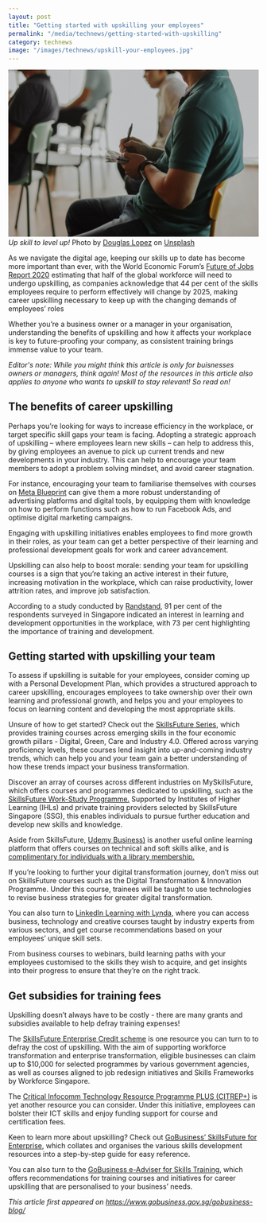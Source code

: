 ```yaml
---
layout: post
title: "Getting started with upskilling your employees"
permalink: "/media/technews/getting-started-with-upskilling"
category: technews
image: "/images/technews/upskill-your-employees.jpg"
---
```


![Time to upskill](/images/technews/upskill-your-employees.jpg)
*Up skill to level up!* Photo by <a href="https://unsplash.com/@dougglaslopez?utm_source=unsplash&utm_medium=referral&utm_content=creditCopyText">Douglas Lopez</a> on <a href="https://unsplash.com/photos/WFItslWB89M?utm_source=unsplash&utm_medium=referral&utm_content=creditCopyText">Unsplash</a>
  

As we navigate the digital age, keeping our skills up to date has become more important than ever, with the World Economic Forum’s [Future of Jobs Report 2020](https://www.weforum.org/reports/the-future-of-jobs-report-2020/in-full/infographics-e4e69e4de7) estimating that half of the global workforce will need to undergo upskilling, as companies acknowledge that 44 per cent of the skills employees require to perform effectively will change by 2025, making career upskilling necessary to keep up with the changing demands of employees’ roles

Whether you’re a business owner or a manager in your organisation, understanding the benefits of upskilling and how it affects your workplace is key to future-proofing your company, as consistent training brings immense value to your team.

*Editor's note: While you might think this article is only for buisnesses owners or managers, think again! Most of the resources in this article also applies to anyone who wants to upskill to stay relevant! So read on!*

## The benefits of career upskilling
Perhaps you’re looking for ways to increase efficiency in the workplace, or target specific skill gaps your team is facing. Adopting a strategic approach of upskilling – where employees learn new skills – can help to address this, by giving employees an avenue to pick up current trends and new developments in your industry. This can help to encourage your team members to adopt a problem solving mindset, and avoid career stagnation.

For instance, encouraging your team to familiarise themselves with courses on [Meta Blueprint](https://www.facebook.com/business/learn) can give them a more robust understanding of advertising platforms and digital tools, by equipping them with knowledge on how to perform functions such as how to run Facebook Ads, and optimise digital marketing campaigns.

Engaging with upskilling initiatives enables employees to find more growth in their roles, as your team can get a better perspective of their learning and professional development goals for work and career advancement.

Upskilling can also help to boost morale: sending your team for upskilling courses is a sign that you’re taking an active interest in their future, increasing motivation in the workplace, which can raise productivity, lower attrition rates, and improve job satisfaction.

According to a study conducted by [Randstand](https://www.humanresourcesonline.net/only-43-of-employees-surveyed-in-singapore-are-committed-to-staying-with-their-current-employer), 91 per cent of the respondents surveyed in Singapore indicated an interest in learning and development opportunities in the workplace, with 73 per cent highlighting the importance of training and development.

## Getting started with upskilling your team

To assess if upskilling is suitable for your employees, consider coming up with a Personal Development Plan, which provides a structured approach to career upskilling, encourages employees to take ownership over their own learning and professional growth, and helps you and your employees to focus on learning content and developing the most appropriate skills.

Unsure of how to get started? Check out the [SkillsFuture Series](https://www.enterprisejobskills.gov.sg/content/upgrade-skills/skillsfuture-series.html), which provides training courses across emerging skills in the four economic growth pillars - Digital, Green, Care and Industry 4.0. Offered across varying proficiency levels, these courses lend insight into up-and-coming industry trends, which can help you and your team gain a better understanding of how these trends impact your business transformation.

Discover an array of courses across different industries on MySkillsFuture, which offers courses and programmes dedicated to upskilling, such as the [SkillsFuture Work-Study Programme.](https://programmes.myskillsfuture.gov.sg/WorkStudyIndividualProgrammes/Programme_Summary.aspx) Supported by Institutes of Higher Learning (IHLs) and private training providers selected by SkillsFuture Singapore (SSG), this enables individuals to pursue further education and develop new skills and knowledge.

Aside from SkillsFuture, [Udemy Business)](https://business.udemy.com/course-collection/?utm_source=organic-search&utm_medium=google) is another useful online learning platform that offers courses on technical and soft skills alike, and is [complimentary for individuals with a library membership.](https://mobileapp.nlb.gov.sg/get-started-with/learn/)

If you’re looking to further your digital transformation journey, don’t miss out on SkillsFuture courses such as the Digital Transformation & Innovation Programme. Under this course, trainees will be taught to use technologies to revise business strategies for greater digital transformation.

You can also turn to [LinkedIn Learning with Lynda](https://www.linkedin.com/learning/), where you can access business, technology and creative courses taught by industry experts from various sectors, and get course recommendations based on your employees’ unique skill sets.

From business courses to webinars, build learning paths with your employees customised to the skills they wish to acquire, and get insights into their progress to ensure that they’re on the right track.


## Get subsidies for training fees

Upskilling doesn’t always have to be costly - there are many grants and subsidies available to help defray training expenses!

The [SkillsFuture Enterprise Credit scheme](https://www.enterprisejobskills.gov.sg/content/upgrade-skills/sfec.html) is one resource you can turn to to defray the cost of upskilling. With the aim of supporting workforce transformation and enterprise transformation, eligible businesses can claim up to $10,000 for selected programmes by various government agencies, as well as courses aligned to job redesign initiatives and Skills Frameworks by Workforce Singapore.

The [Critical Infocomm Technology Resource Programme PLUS (CITREP+)](https://www.imda.gov.sg/imtalent/programmes/citrep-plus) is yet another resource you can consider. Under this initiative, employees can bolster their ICT skills and enjoy funding support for course and certification fees.

Keen to learn more about upskilling? Check out [GoBusiness’ SkillsFuture for Enterprise](https://www.gobusiness.gov.sg/skillsfuture-for-enterprise/?src=topnav&utm_source=govtech&utm_medium=technews&utm_campaign=), which collates and organises the various skills development resources into a step-by-step guide for easy reference.

You can also turn to the [GoBusiness e-Adviser for Skills Training](https://eadviser.gobusiness.gov.sg/skillstraining?src=eservices&utm_source=govtech&utm_medium=technews&utm_campaign=), which offers recommendations for training courses and initiatives for career upskilling that are personalised to your business’ needs.

*This article first appeared on https://www.gobusiness.gov.sg/gobusiness-blog/*

